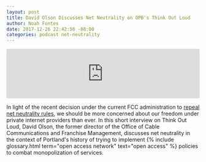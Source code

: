 ```yaml
---
layout: post
title: David Olson Discusses Net Neutrality on OPB's Think Out Loud
author: Noah Fontes
date: 2017-12-26 22:42:50 -08:00
categories: podcast net-neutrality
---
```

<iframe frameborder="0" scrolling="no" height="130" width="100%" src="https://www.wnyc.org/widgets/ondemand_player/wnyc/#file=/audio/json/820795/&amp;share=1"></iframe>

In light of the recent decision under the current FCC administration to [repeal net neutrality rules](https://www.nytimes.com/2017/12/14/technology/net-neutrality-repeal-vote.html), we should be more concerned about our freedom under private internet providers than ever. In this short interview on Think Out Loud, David Olson, the former director of the Office of Cable Communications and Franchise Management, discusses net neutrality in the context of Portland's history of trying to implement {% include glossary.html term="open access network" text="open access" %} policies to combat monopolization of services.
